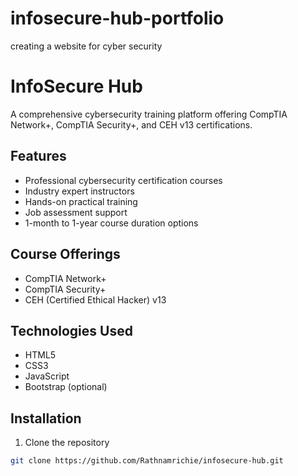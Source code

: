 # infosecure-hub-portfolio
creating a website for cyber security 
# InfoSecure Hub

A comprehensive cybersecurity training platform offering CompTIA Network+, CompTIA Security+, and CEH v13 certifications.

## Features

- Professional cybersecurity certification courses
- Industry expert instructors
- Hands-on practical training
- Job assessment support
- 1-month to 1-year course duration options

## Course Offerings

- CompTIA Network+
- CompTIA Security+
- CEH (Certified Ethical Hacker) v13

## Technologies Used

- HTML5
- CSS3
- JavaScript
- Bootstrap (optional)

## Installation

1. Clone the repository
```bash
git clone https://github.com/Rathnamrichie/infosecure-hub.git
